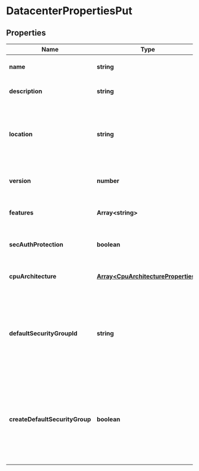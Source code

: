 # DatacenterPropertiesPut

## Properties
| Name | Type | Description | Notes |
| ------------ | ------------- | ------------- | ------------- |
| **name** | **string** | The name of the  resource. | [optional] [default to undefined] |
| **description** | **string** | A description for the datacenter, such as staging, production. | [optional] [default to undefined] |
| **location** | **string** | The physical location where the datacenter will be created. This will be where all of your servers live. Property cannot be modified after datacenter creation (disallowed in update requests). | [optional] [default to undefined] |
| **version** | **number** | The version of the data center; incremented with every change. | [optional] [readonly] [default to undefined] |
| **features** | **Array&lt;string&gt;** | List of features supported by the location where this data center is provisioned. | [optional] [readonly] [default to undefined] |
| **secAuthProtection** | **boolean** | Boolean value representing if the data center requires extra protection, such as two-step verification. | [optional] [default to undefined] |
| **cpuArchitecture** | [**Array&lt;CpuArchitectureProperties&gt;**](CpuArchitectureProperties.md) | Array of features and CPU families available in a location | [optional] [readonly] [default to undefined] |
| **defaultSecurityGroupId** | **string** | This will become the default security group for the datacenter, replacing the old one if already exists.  This security group must already exists prior to this request. Provide this field only if the `createDefaultSecurityGroup` field is missing. You cannot provide both of them | [optional] [default to undefined] |
| **createDefaultSecurityGroup** | **boolean** | If this field is set on true and this datacenter has no default security group then a default security group, with predefined rules, will be created for this datacenter. Default value is false.  Provide this field only if the `defaultSecurityGroupId` field is missing. You cannot provide both of them | [optional] [default to undefined] |


